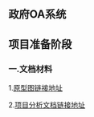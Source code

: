 ## 政府OA系统
## 项目准备阶段
### 一.文档材料
1.[原型图链接地址](http://s1pt62.axshare.cn/#g=1&p=login)

2.[项目分析文档链接地址](http://note.youdao.com/noteshare?id=c7d5707054251229dec86680a7e72842&sub=9028F19FB8C44DCCAC493BDFF4DB9977)
